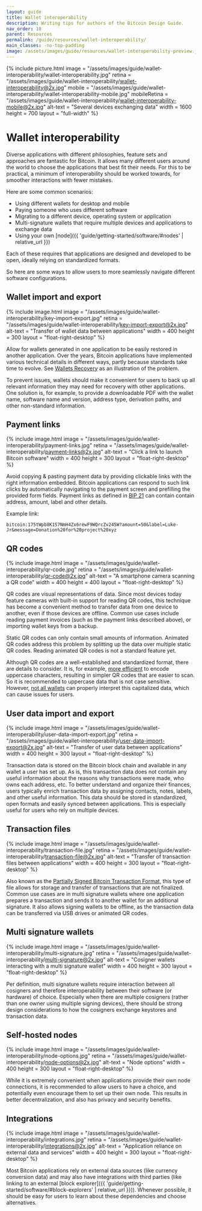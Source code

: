 ```yaml
---
layout: guide
title: Wallet interoperability
description: Writing tips for authors of the Bitcoin Design Guide.
nav_order: 10
parent: Resources
permalink: /guide/resources/wallet-interoperability/
main_classes: -no-top-padding
image: /assets/images/guide/resources/wallet-interoperability-preview.jpg
---
```


<!--

Editor's notes

An overview of important interaction points between different Bitcoin and other applications.

Designers should think beyond the software they are working on and strongly consider these
areas, as it is extremely likely that users interact with multiple applications over time.

Illustration sources

https://www.figma.com/file/qzvCvqhSRx3Jq8aywaSjlr/Bitcoin-Design-Guide-Illustrations-CO?node-id=1024%3A6795

-->

{% include picture.html
   image = "/assets/images/guide/wallet-interoperability/wallet-interoperability.jpg"
   retina = "/assets/images/guide/wallet-interoperability/wallet-interoperability@2x.jpg"
   mobile = "/assets/images/guide/wallet-interoperability/wallet-interoperability-mobile.jpg"
   mobileRetina = "/assets/images/guide/wallet-interoperability/wallet-interoperability-mobile@2x.jpg"
   alt-text = "Several devices exchanging data"
   width = 1600
   height = 700
   layout = "full-width"
%}

# Wallet interoperability

Diverse applications with different philosophies, feature sets and approaches are fantastic for Bitcoin. It allows many different users around the world to choose the applications that best fit their needs. For this to be practical, a minimum of interoperability should be worked towards, for smoother interactions with fewer mistakes.

Here are some common scenarios:
- Using different wallets for desktop and mobile
- Paying someone who uses different software
- Migrating to a different device, operating system or application
- Multi-signature wallets that require multiple devices and applications to exchange data
- Using your own [node]({{ 'guide/getting-started/software/#nodes' | relative_url }})

Each of these requires that applications are designed and developed to be open, ideally relying on standardized formats.

So here are some ways to allow users to more seamlessly navigate different software configurations.

## Wallet import and export

<div class="center" markdown="1">

{% include image.html
   image = "/assets/images/guide/wallet-interoperability/key-import-export.jpg"
   retina = "/assets/images/guide/wallet-interoperability/key-import-export@2x.jpg"
   alt-text = "Transfer of wallet data between applications"
   width = 400
   height = 300
   layout = "float-right-desktop"
%}

Allow for wallets generated in one application to be easily restored in another application. Over the years, Bitcoin applications have implemented various technical details in different ways, partly because standards take time to evolve. See [Wallets Recovery](https://walletsrecovery.org) as an illustration of the problem.

To prevent issues, wallets should make it convenient for users to back up all relevant information they may need for recovery with other applications. One solution is, for example, to provide a downloadable PDF with the wallet name, software name and version, address type, derivation paths, and other non-standard information.

</div>

## Payment links

<div class="center" markdown="1">

{% include image.html
   image = "/assets/images/guide/wallet-interoperability/payment-links.jpg"
   retina = "/assets/images/guide/wallet-interoperability/payment-links@2x.jpg"
   alt-text = "Click a link to launch Bitcoin software"
   width = 400
   height = 300
   layout = "float-right-desktop"
%}

Avoid copying & pasting payment data by providing clickable links with the right information embedded. Bitcoin applications can respond to such link clicks by automatically navigating to the payment screen and prefilling the provided form fields. Payment links as defined in [BIP 21](https://github.com/bitcoin/bips/blob/master/bip-0021.mediawiki) can contain contain address, amount, label and other details.

Example link:
```
bitcoin:175tWpb8K1S7NmH4Zx6rewF9WQrcZv245W?amount=50&label=Luke-Jr&message=Donation%20for%20project%20xyz
```

</div>

## QR codes

<div class="center" markdown="1">

{% include image.html
   image = "/assets/images/guide/wallet-interoperability/qr-code.jpg"
   retina = "/assets/images/guide/wallet-interoperability/qr-code@2x.jpg"
   alt-text = "A smartphone camera scanning a QR code"
   width = 400
   height = 400
   layout = "float-right-desktop"
%}

QR codes are visual representations of data. Since most devices today feature cameras with built-in support for reading QR codes, this technique has become a convenient method to transfer data from one device to another, even if those devices are offline. Common use cases include reading payment invoices (such as the payment links described above), or importing wallet keys from a backup.

Static QR codes can only contain small amounts of information. Animated QR codes address this problem by splitting up the data over multiple static QR codes. Reading animated QR codes is not a standard feature yet.

Although QR codes are a well-established and standardized format, there are details to consider. It is, for example, [more efficient](https://bitcoinops.org/en/bech32-sending-support/#creating-more-efficient-qr-codes-with-bech32-addresses) to encode uppercase characters, resulting in simpler QR codes that are easier to scan. So it is recommended to uppercase data that is not case sensitive. However, [not all wallets](https://github.com/btcpayserver/btcpayserver/issues/2110) can properly interpret this capitalized data, which can cause issues for users.

</div>

## User data import and export

<div class="center" markdown="1">

{% include image.html
   image = "/assets/images/guide/wallet-interoperability/user-data-import-export.jpg"
   retina = "/assets/images/guide/wallet-interoperability/user-data-import-export@2x.jpg"
   alt-text = "Transfer of user data between applications"
   width = 400
   height = 300
   layout = "float-right-desktop"
%}

Transaction data is stored on the Bitcoin block chain and available in any wallet a user has set up. As is, this transaction data does not contain any useful information about the reasons why transactions were made, who owns each address, etc. To better understand and organize their finances, users typically enrich transaction data by assigning contacts, notes, labels, and other useful information. This data should be stored in standardized, open formats and easily synced between applications. This is especially useful for users who rely on multiple devices.

</div>

## Transaction files

<div class="center" markdown="1">

{% include image.html
   image = "/assets/images/guide/wallet-interoperability/transaction-file.jpg"
   retina = "/assets/images/guide/wallet-interoperability/transaction-file@2x.jpg"
   alt-text = "Transfer of transaction files between applications"
   width = 400
   height = 300
   layout = "float-right-desktop"
%}

Also known as the [Partially Signed Bitcoin Transaction Format](https://github.com/bitcoin/bips/blob/master/bip-0174.mediawiki), this type of file allows for storage and transfer of transactions that are not finalized. Common use cases are in multi signature wallets where one application prepares a transaction and sends it to another wallet for an additional signature. It also allows signing wallets to be offline, as the transaction data can be transferred via USB drives or animated QR codes.

</div>

## Multi signature wallets

<div class="center" markdown="1">

{% include image.html
   image = "/assets/images/guide/wallet-interoperability/multi-signature.jpg"
   retina = "/assets/images/guide/wallet-interoperability/multi-signature@2x.jpg"
   alt-text = "Cosigner wallets interacting with a multi signature wallet"
   width = 400
   height = 300
   layout = "float-right-desktop"
%}

Per definition, multi signature wallets require interaction between all cosigners and therefore interoperability between their software (or hardware) of choice. Especially when there are multiple cosigners (rather than one owner using multiple signing devices), there should be strong design considerations to how the cosigners exchange keystores and transaction data. 

</div>

## Self-hosted nodes

<div class="center" markdown="1">

{% include image.html
   image = "/assets/images/guide/wallet-interoperability/node-options.jpg"
   retina = "/assets/images/guide/wallet-interoperability/node-options@2x.jpg"
   alt-text = "Node options"
   width = 400
   height = 300
   layout = "float-right-desktop"
%}

While it is extremely convenient when applications provide their own node connections, it is recommended to allow users to have a choice, and potentially even encourage them to set up their own node. This results in better decentralization, and also has privacy and security benefits.

</div>

## Integrations

<div class="center" markdown="1">

{% include image.html
   image = "/assets/images/guide/wallet-interoperability/integrations.jpg"
   retina = "/assets/images/guide/wallet-interoperability/integrations@2x.jpg"
   alt-text = "Application reliance on external data and services"
   width = 400
   height = 300
   layout = "float-right-desktop"
%}

Most Bitcoin applications rely on external data sources (like currency conversion data) and may also have integrations with third parties (like linking to an external [block explorer]({{ 'guide/getting-started/software/#block-explorers' | relative_url }})). Whenever possible, it should be easy for users to learn about these dependencies and choose alternatives.

</div>
